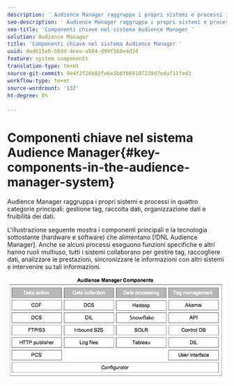 ```yaml
---
description: ' Audience Manager raggruppa i propri sistemi e processi in quattro categorie principali: gestione tag, raccolta dati, organizzazione dati e possibilità di utilizzo dei dati.'
seo-description: ' Audience Manager raggruppa i propri sistemi e processi in quattro categorie principali: gestione tag, raccolta dati, organizzazione dati e possibilità di utilizzo dei dati.'
seo-title: 'Componenti chiave nel sistema Audience Manager '
solution: Audience Manager
title: 'Componenti chiave nel sistema Audience Manager '
uuid: dedb15e6-b8dd-4eea-ab84-d99f160e4d34
feature: system components
translation-type: tm+mt
source-git-commit: 9e4f2f26b83fe6e5b6f669107239d7edaf11fed3
workflow-type: tm+mt
source-wordcount: '132'
ht-degree: 0%

---
```



# Componenti chiave nel sistema Audience Manager{#key-components-in-the-audience-manager-system}

 Audience Manager raggruppa i propri sistemi e processi in quattro categorie principali: gestione tag, raccolta dati, organizzazione dati e fruibilità dei dati.

<!-- 

c_compstack.xml

 -->

L&#39;illustrazione seguente mostra i componenti principali e la tecnologia sottostante (hardware e software) che alimentano [!DNL Audience Manager]. Anche se alcuni processi eseguono funzioni specifiche e altri hanno ruoli multiuso, tutti i sistemi collaborano per gestire tag, raccogliere dati, analizzare le prestazioni, sincronizzare le informazioni con altri sistemi e intervenire su tali informazioni.

![](assets/components.png)


